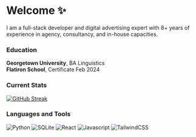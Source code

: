# Welcome ✨
I am a full-stack developer and digital advertising expert with 8+ years of experience in agency, consultancy, and in-house capacities.

### Education

<b>Georgetown University</b>, BA Linguistics
<br>
<b>Flatiron School</b>, Certificate Feb 2024

### Current Stats

[![GitHub Streak](https://streak-stats.demolab.com?user=eburdekin&theme=nightowl&border_radius=10&date_format=n%2Fj%5B%2FY%5D&card_width=350&hide_longest_streak=true)](https://git.io/streak-stats)

### Languages and Tools

![Python](https://img.shields.io/badge/Python-14354C?style=for-the-badge&logo=python&logoColor=white)
![SQLite](https://img.shields.io/badge/SQLite-07405E?style=for-the-badge&logo=sqlite&logoColor=white)
![React](https://img.shields.io/badge/React-20232A?style=for-the-badge&logo=react&logoColor=61DAFB)
![Javascript](https://img.shields.io/badge/JavaScript-323330?style=for-the-badge&logo=javascript&logoColor=F7DF1E)
![TailwindCSS](https://img.shields.io/badge/Tailwind_CSS-38B2AC?style=for-the-badge&logo=tailwind-css&logoColor=white)
